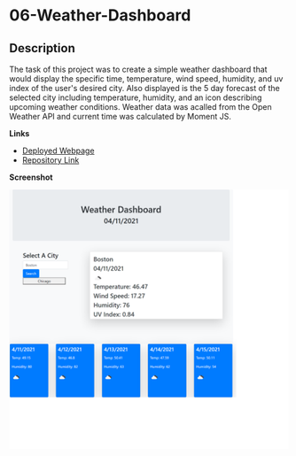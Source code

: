 # 06-Weather-Dashboard
## Description
The task of this project was to create a simple weather dashboard that would display the specific time, temperature, wind speed, humidity, and uv index of the user's desired city.  Also displayed is the 5 day forecast of the selected city including temperature, humidity, and an icon describing upcoming weather conditions.  Weather data was acalled from the Open Weather API and current time was calculated by Moment JS. 

**Links**

* [Deployed Webpage](https://danringenbach.github.io/06-Weather-Dashboard/ "Deployed Webpage")
* [Repository Link](https://github.com/DanRingenbach/06-Weather-Dashboard "Repository Link")


**Screenshot**
 
 ![alt text](screenshot.png)
 
 
